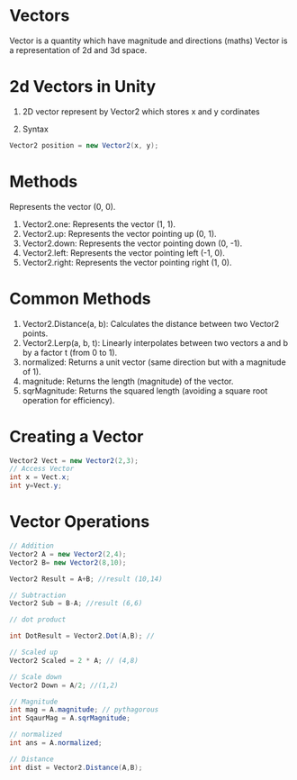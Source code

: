 # Vectors

Vector is a quantity which have magnitude and directions (maths)
Vector is a representation of 2d and 3d space.

# 2d Vectors in Unity

1. 2D vector represent by Vector2 which stores x and y cordinates

2. Syntax
```C#
Vector2 position = new Vector2(x, y);
```
# Methods
Represents the vector (0, 0).
1. Vector2.one: Represents the vector (1, 1).
2. Vector2.up: Represents the vector pointing up (0, 1).
3. Vector2.down: Represents the vector pointing down (0, -1).
4. Vector2.left: Represents the vector pointing left (-1, 0).
5. Vector2.right: Represents the vector pointing right (1, 0).
# Common Methods
1. Vector2.Distance(a, b): Calculates the distance between two Vector2 points.
2. Vector2.Lerp(a, b, t): Linearly interpolates between two vectors a and b by a factor t (from 0 to 1).
3. normalized: Returns a unit vector (same direction but with a magnitude of 1).
4. magnitude: Returns the length (magnitude) of the vector.
5. sqrMagnitude: Returns the squared length (avoiding a square root operation for efficiency).

# Creating a Vector
```csharp
Vector2 Vect = new Vector2(2,3);
// Access Vector
int x = Vect.x;
int y=Vect.y;
```
# Vector Operations
```csharp
// Addition
Vector2 A = new Vector2(2,4);
Vector2 B= new Vector2(8,10);

Vector2 Result = A+B; //result (10,14)

// Subtraction
Vector2 Sub = B-A; //result (6,6)

// dot product

int DotResult = Vector2.Dot(A,B); //

// Scaled up
Vector2 Scaled = 2 * A; // (4,8)

// Scale down
Vector2 Down = A/2; //(1,2)

// Magnitude
int mag = A.magnitude; // pythagorous
int SqaurMag = A.sqrMagnitude;

// normalized
int ans = A.normalized;

// Distance
int dist = Vector2.Distance(A,B);

```
